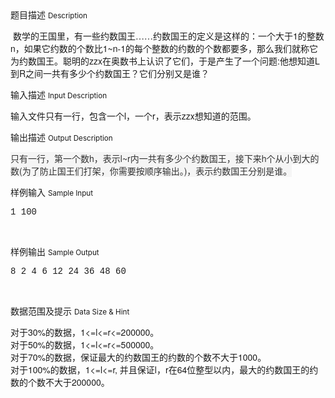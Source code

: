 <div class="panel panel-default">
<div class="area-title">
<span>
题目描述
<small>Description</small>
</span></div>
<div class="panel-body">

<p><span style="font-family: 'Helvetica Neue', Helvetica, Arial, sans-serif;"> 数学的王国里，有一些约数国王……约数国王的定义是这样的：一个大于1的整数n，如果它约数的个数比1~n-1的每个整数的约数的个数都要多，那么我们就称它为约数国王。聪明的zzx在奥数书上认识了它们，于是产生了一个问题:他想知道L到R之间一共有多少个约数国王？它们分别又是谁？</span></p>

</div>
</div>

<div class="panel panel-default">
<div class="area-title">
<span>
输入描述
<small>Input Description</small>
</span></div>
<div class="panel-body">
<p><span style="font-family: 'Helvetica Neue', Helvetica, Arial, sans-serif;">输入文件只有一行，包含一个l，一个r，表示zzx想知道的范围。</span></p>

</div>
</div>
<div  class="panel panel-default">
<div class="area-title">
<span>
输出描述
<small>Output Description</small>
</span></div>
<div class="panel-body">

<p><span style="color: rgb(51, 51, 51); font-family: &#39;Helvetica Neue&#39;, Helvetica, Arial, sans-serif; font-size: 14px; line-height: 20px; background-color: rgb(245, 245, 245);">只有一行，第一个数h，表示l~r内一共有多少个约数国王，接下来h个从小到大的数(为了防止国王们打架，你需要按顺序输出。)，表示约数国王分别是谁。</span></p>

</div>
</div>


<div class="panel panel-default">
<div class="area-title">
<span>
样例输入
<small>Sample Input</small>
</span></div>
<div class="panel-body">
<pre style="font-family: Monaco, Menlo, Consolas, 'Courier New', monospace;">1 100</pre><p><br></p>

</div>
</div>

<div class="panel panel-default">
<div class="area-title">
<span>
样例输出
<small>Sample Output</small>
</span></div>
<div class="panel-body">
<pre style="font-family: Monaco, Menlo, Consolas, 'Courier New', monospace;">8 2 4 6 12 24 36 48 60</pre><p><br></p>

</div>
</div>

<div class="panel panel-default">
<div class="area-title">
<span>
数据范围及提示
<small>Data Size & Hint</small>
</span></div>
<div class="panel-body">
<p><span style="font-family: 'Helvetica Neue', Helvetica, Arial, sans-serif;">对于30%的数据，1&lt;=l&lt;=r&lt;=200000。</span><br style="font-family: 'Helvetica Neue', Helvetica, Arial, sans-serif;"><span style="font-family: 'Helvetica Neue', Helvetica, Arial, sans-serif;">对于50%的数据，1&lt;=l&lt;=r&lt;=500000。</span><br style="font-family: 'Helvetica Neue', Helvetica, Arial, sans-serif;"><span style="font-family: 'Helvetica Neue', Helvetica, Arial, sans-serif;">对于70%的数据，保证最大的约数国王的约数的个数不大于1000。</span><br style="font-family: 'Helvetica Neue', Helvetica, Arial, sans-serif;"><span style="font-family: 'Helvetica Neue', Helvetica, Arial, sans-serif;">对于100%的数据，1&lt;=l&lt;=r, 并且保证l，r在64位整型以内，最大的约数国王的约数的个数不大于200000。</span></p>
</div>
</div>